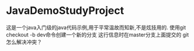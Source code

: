 # JavaDemoStudyProject
这是一个java入门级的java代码示例,用于平常温故而知新,不是炫技用的.
使用git checkout -b dev命令创建一个新的分支
这行信息时在master分支上面提交的
git怎么解决冲突？
